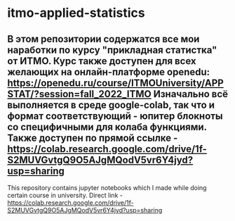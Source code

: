 # itmo-applied-statistics
В этом репозитории содержатся все мои наработки по курсу "прикладная статистка" от ИТМО.
Курс также доступен для всех желающих на онлайн-платформе openedu: https://openedu.ru/course/ITMOUniversity/APPSTAT/?session=fall_2022_ITMO
Изначально всё выполняется в среде google-colab, так что и формат соответствующий - юпитер блокноты со специфичными для колаба функциями.
Также доступен по прямой ссылке - https://colab.research.google.com/drive/1f-S2MUVGvtgQ9O5AJgMQodV5vr6Y4jyd?usp=sharing
---

This repository contains jupyter notebooks which I made while doing certain course in university.
Direct link - https://colab.research.google.com/drive/1f-S2MUVGvtgQ9O5AJgMQodV5vr6Y4jyd?usp=sharing
